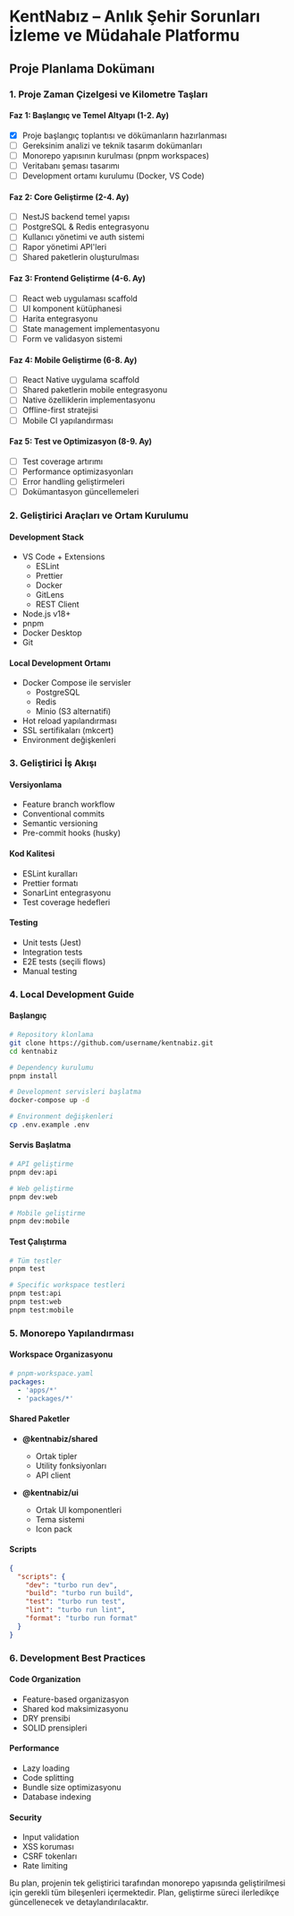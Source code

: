 # KentNabız – Anlık Şehir Sorunları İzleme ve Müdahale Platformu

## Proje Planlama Dokümanı

### 1. Proje Zaman Çizelgesi ve Kilometre Taşları

#### Faz 1: Başlangıç ve Temel Altyapı (1-2. Ay)

- [x] Proje başlangıç toplantısı ve dökümanların hazırlanması
- [ ] Gereksinim analizi ve teknik tasarım dokümanları
- [ ] Monorepo yapısının kurulması (pnpm workspaces)
- [ ] Veritabanı şeması tasarımı
- [ ] Development ortamı kurulumu (Docker, VS Code)

#### Faz 2: Core Geliştirme (2-4. Ay)

- [ ] NestJS backend temel yapısı
- [ ] PostgreSQL & Redis entegrasyonu
- [ ] Kullanıcı yönetimi ve auth sistemi
- [ ] Rapor yönetimi API'leri
- [ ] Shared paketlerin oluşturulması

#### Faz 3: Frontend Geliştirme (4-6. Ay)

- [ ] React web uygulaması scaffold
- [ ] UI komponent kütüphanesi
- [ ] Harita entegrasyonu
- [ ] State management implementasyonu
- [ ] Form ve validasyon sistemi

#### Faz 4: Mobile Geliştirme (6-8. Ay)

- [ ] React Native uygulama scaffold
- [ ] Shared paketlerin mobile entegrasyonu
- [ ] Native özelliklerin implementasyonu
- [ ] Offline-first stratejisi
- [ ] Mobile CI yapılandırması

#### Faz 5: Test ve Optimizasyon (8-9. Ay)

- [ ] Test coverage artırımı
- [ ] Performance optimizasyonları
- [ ] Error handling geliştirmeleri
- [ ] Dokümantasyon güncellemeleri

### 2. Geliştirici Araçları ve Ortam Kurulumu

#### Development Stack

- VS Code + Extensions
  - ESLint
  - Prettier
  - Docker
  - GitLens
  - REST Client
- Node.js v18+
- pnpm
- Docker Desktop
- Git

#### Local Development Ortamı

- Docker Compose ile servisler
  - PostgreSQL
  - Redis
  - Minio (S3 alternatifi)
- Hot reload yapılandırması
- SSL sertifikaları (mkcert)
- Environment değişkenleri

### 3. Geliştirici İş Akışı

#### Versiyonlama

- Feature branch workflow
- Conventional commits
- Semantic versioning
- Pre-commit hooks (husky)

#### Kod Kalitesi

- ESLint kuralları
- Prettier formatı
- SonarLint entegrasyonu
- Test coverage hedefleri

#### Testing

- Unit tests (Jest)
- Integration tests
- E2E tests (seçili flows)
- Manual testing

### 4. Local Development Guide

#### Başlangıç

```bash
# Repository klonlama
git clone https://github.com/username/kentnabiz.git
cd kentnabiz

# Dependency kurulumu
pnpm install

# Development servisleri başlatma
docker-compose up -d

# Environment değişkenleri
cp .env.example .env
```

#### Servis Başlatma

```bash
# API geliştirme
pnpm dev:api

# Web geliştirme
pnpm dev:web

# Mobile geliştirme
pnpm dev:mobile
```

#### Test Çalıştırma

```bash
# Tüm testler
pnpm test

# Specific workspace testleri
pnpm test:api
pnpm test:web
pnpm test:mobile
```

### 5. Monorepo Yapılandırması

#### Workspace Organizasyonu

```yaml
# pnpm-workspace.yaml
packages:
  - 'apps/*'
  - 'packages/*'
```

#### Shared Paketler

- **@kentnabiz/shared**

  - Ortak tipler
  - Utility fonksiyonları
  - API client

- **@kentnabiz/ui**
  - Ortak UI komponentleri
  - Tema sistemi
  - Icon pack

#### Scripts

```json
{
  "scripts": {
    "dev": "turbo run dev",
    "build": "turbo run build",
    "test": "turbo run test",
    "lint": "turbo run lint",
    "format": "turbo run format"
  }
}
```

### 6. Development Best Practices

#### Code Organization

- Feature-based organizasyon
- Shared kod maksimizasyonu
- DRY prensibi
- SOLID prensipleri

#### Performance

- Lazy loading
- Code splitting
- Bundle size optimizasyonu
- Database indexing

#### Security

- Input validation
- XSS koruması
- CSRF tokenları
- Rate limiting

Bu plan, projenin tek geliştirici tarafından monorepo yapısında geliştirilmesi için gerekli tüm bileşenleri içermektedir. Plan, geliştirme süreci ilerledikçe güncellenecek ve detaylandırılacaktır.
